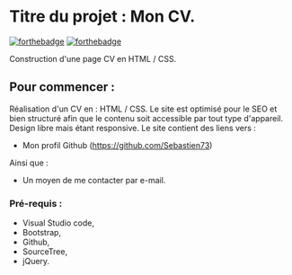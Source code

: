# Titre du projet : Mon CV.

[![forthebadge](https://forthebadge.com/images/badges/built-with-love.svg)](http://forthebadge.com) 
[![forthebadge](https://forthebadge.com/images/badges/uses-html.svg)]((http://forthebadge.com))

Construction d'une page CV en HTML / CSS.

## Pour commencer :

Réalisation d'un CV en : HTML / CSS.
Le site est optimisé pour le SEO et bien structuré afin que le contenu soit accessible par tout type d'appareil.
Design libre mais étant responsive.
Le site contient des liens vers :

- Mon profil Github (https://github.com/Sebastien73)

Ainsi que :

- Un moyen de me contacter par e-mail.

### Pré-requis :

- Visual Studio code,
- Bootstrap,
- Github,
- SourceTree,
- jQuery.
